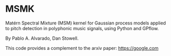 # MSMK

Matérn Spectral Mixture (MSM) kernel for Gaussian process models applied to pitch detection in polyphonic music signals, using Python and GPflow.

By Pablo A. Alvarado, Dan Stowell.

This code provides a complement to the arxiv paper: https://google.com
